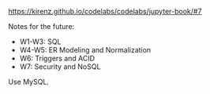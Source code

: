 https://kirenz.github.io/codelabs/codelabs/jupyter-book/#7

Notes for the future:

- W1-W3: SQL
- W4-W5: ER Modeling and Normalization
- W6: Triggers and ACID
- W7: Security and NoSQL

Use MySQL.

